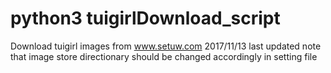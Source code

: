 # python3 tuigirlDownload_script
Download tuigirl images  from www.setuw.com 2017/11/13 last updated
note that image store directionary should be changed accordingly in setting file
